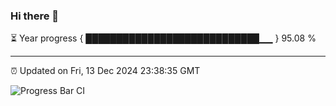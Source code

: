 ### Hi there 👋

⏳ Year progress { ████████████████████████████▁▁ } 95.08 %

---

⏰ Updated on Fri, 13 Dec 2024 23:38:35 GMT

![Progress Bar CI](https://github.com/IshwaranRudhara/GIT-ACTION/workflows/Progress%20Bar%20CI/badge.svg)
